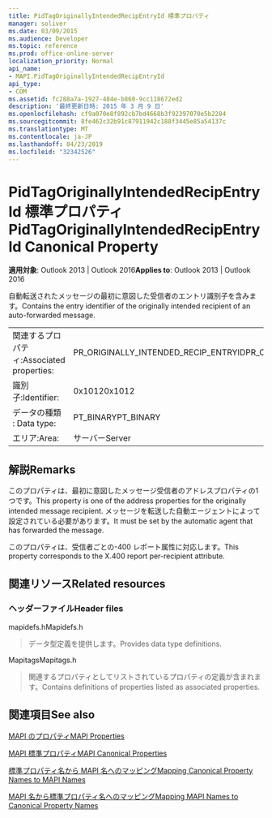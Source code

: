 ```yaml
---
title: PidTagOriginallyIntendedRecipEntryId 標準プロパティ
manager: soliver
ms.date: 03/09/2015
ms.audience: Developer
ms.topic: reference
ms.prod: office-online-server
localization_priority: Normal
api_name:
- MAPI.PidTagOriginallyIntendedRecipEntryId
api_type:
- COM
ms.assetid: fc288a7a-1927-484e-b860-9cc118672ed2
description: '最終更新日時: 2015 年 3 月 9 日'
ms.openlocfilehash: cf9a070e8f892cb7bd4668b3f92397070e5b2284
ms.sourcegitcommit: 8fe462c32b91c87911942c188f3445e85a54137c
ms.translationtype: MT
ms.contentlocale: ja-JP
ms.lasthandoff: 04/23/2019
ms.locfileid: "32342526"
---
```

# <a name="pidtagoriginallyintendedrecipentryid-canonical-property"></a><span data-ttu-id="f4006-103">PidTagOriginallyIntendedRecipEntryId 標準プロパティ</span><span class="sxs-lookup"><span data-stu-id="f4006-103">PidTagOriginallyIntendedRecipEntryId Canonical Property</span></span>

  
  
<span data-ttu-id="f4006-104">**適用対象**: Outlook 2013 | Outlook 2016</span><span class="sxs-lookup"><span data-stu-id="f4006-104">**Applies to**: Outlook 2013 | Outlook 2016</span></span> 
  
<span data-ttu-id="f4006-105">自動転送されたメッセージの最初に意図した受信者のエントリ識別子を含みます。</span><span class="sxs-lookup"><span data-stu-id="f4006-105">Contains the entry identifier of the originally intended recipient of an auto-forwarded message.</span></span>
  
|||
|:-----|:-----|
|<span data-ttu-id="f4006-106">関連するプロパティ:</span><span class="sxs-lookup"><span data-stu-id="f4006-106">Associated properties:</span></span>  <br/> |<span data-ttu-id="f4006-107">PR_ORIGINALLY_INTENDED_RECIP_ENTRYID</span><span class="sxs-lookup"><span data-stu-id="f4006-107">PR_ORIGINALLY_INTENDED_RECIP_ENTRYID</span></span>  <br/> |
|<span data-ttu-id="f4006-108">識別子:</span><span class="sxs-lookup"><span data-stu-id="f4006-108">Identifier:</span></span>  <br/> |<span data-ttu-id="f4006-109">0x1012</span><span class="sxs-lookup"><span data-stu-id="f4006-109">0x1012</span></span>  <br/> |
|<span data-ttu-id="f4006-110">データの種類 : </span><span class="sxs-lookup"><span data-stu-id="f4006-110">Data type:</span></span>  <br/> |<span data-ttu-id="f4006-111">PT_BINARY</span><span class="sxs-lookup"><span data-stu-id="f4006-111">PT_BINARY</span></span>  <br/> |
|<span data-ttu-id="f4006-112">エリア:</span><span class="sxs-lookup"><span data-stu-id="f4006-112">Area:</span></span>  <br/> |<span data-ttu-id="f4006-113">サーバー</span><span class="sxs-lookup"><span data-stu-id="f4006-113">Server</span></span>  <br/> |
   
## <a name="remarks"></a><span data-ttu-id="f4006-114">解説</span><span class="sxs-lookup"><span data-stu-id="f4006-114">Remarks</span></span>

<span data-ttu-id="f4006-115">このプロパティは、最初に意図したメッセージ受信者のアドレスプロパティの1つです。</span><span class="sxs-lookup"><span data-stu-id="f4006-115">This property is one of the address properties for the originally intended message recipient.</span></span> <span data-ttu-id="f4006-116">メッセージを転送した自動エージェントによって設定されている必要があります。</span><span class="sxs-lookup"><span data-stu-id="f4006-116">It must be set by the automatic agent that has forwarded the message.</span></span>
  
<span data-ttu-id="f4006-117">このプロパティは、受信者ごとの-400 レポート属性に対応します。</span><span class="sxs-lookup"><span data-stu-id="f4006-117">This property corresponds to the X.400 report per-recipient attribute.</span></span>
  
## <a name="related-resources"></a><span data-ttu-id="f4006-118">関連リソース</span><span class="sxs-lookup"><span data-stu-id="f4006-118">Related resources</span></span>

### <a name="header-files"></a><span data-ttu-id="f4006-119">ヘッダーファイル</span><span class="sxs-lookup"><span data-stu-id="f4006-119">Header files</span></span>

<span data-ttu-id="f4006-120">mapidefs.h</span><span class="sxs-lookup"><span data-stu-id="f4006-120">Mapidefs.h</span></span>
  
> <span data-ttu-id="f4006-121">データ型定義を提供します。</span><span class="sxs-lookup"><span data-stu-id="f4006-121">Provides data type definitions.</span></span>
    
<span data-ttu-id="f4006-122">Mapitags</span><span class="sxs-lookup"><span data-stu-id="f4006-122">Mapitags.h</span></span>
  
> <span data-ttu-id="f4006-123">関連するプロパティとしてリストされているプロパティの定義が含まれます。</span><span class="sxs-lookup"><span data-stu-id="f4006-123">Contains definitions of properties listed as associated properties.</span></span>
    
## <a name="see-also"></a><span data-ttu-id="f4006-124">関連項目</span><span class="sxs-lookup"><span data-stu-id="f4006-124">See also</span></span>



[<span data-ttu-id="f4006-125">MAPI のプロパティ</span><span class="sxs-lookup"><span data-stu-id="f4006-125">MAPI Properties</span></span>](mapi-properties.md)
  
[<span data-ttu-id="f4006-126">MAPI 標準プロパティ</span><span class="sxs-lookup"><span data-stu-id="f4006-126">MAPI Canonical Properties</span></span>](mapi-canonical-properties.md)
  
[<span data-ttu-id="f4006-127">標準プロパティ名から MAPI 名へのマッピング</span><span class="sxs-lookup"><span data-stu-id="f4006-127">Mapping Canonical Property Names to MAPI Names</span></span>](mapping-canonical-property-names-to-mapi-names.md)
  
[<span data-ttu-id="f4006-128">MAPI 名から標準プロパティ名へのマッピング</span><span class="sxs-lookup"><span data-stu-id="f4006-128">Mapping MAPI Names to Canonical Property Names</span></span>](mapping-mapi-names-to-canonical-property-names.md)

